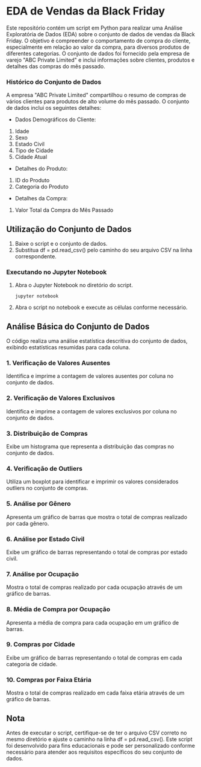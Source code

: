 # EDA de Vendas da Black Friday
Este repositório contém um script em Python para realizar uma Análise Exploratória de Dados (EDA) sobre o conjunto de dados de vendas da Black Friday. O objetivo é compreender o comportamento de compra do cliente, especialmente em relação ao valor da compra, para diversos produtos de diferentes categorias. O conjunto de dados foi fornecido pela empresa de varejo "ABC Private Limited" e inclui informações sobre clientes, produtos e detalhes das compras do mês passado.

### Histórico do Conjunto de Dados
A empresa "ABC Private Limited" compartilhou o resumo de compras de vários clientes para produtos de alto volume do mês passado. O conjunto de dados inclui os seguintes detalhes:

 - Dados Demográficos do Cliente:

1. Idade
2. Sexo
3. Estado Civil
4. Tipo de Cidade
5. Cidade Atual
-  Detalhes do Produto:
1. ID do Produto
2. Categoria do Produto
- Detalhes da Compra:
1. Valor Total da Compra do Mês Passado

## Utilização do Conjunto de Dados
1. Baixe o script e o conjunto de dados.
2. Substitua df = pd.read_csv() pelo caminho do seu arquivo CSV na linha correspondente.
###  Executando no Jupyter Notebook
1. Abra o Jupyter Notebook no diretório do script.

   ```
   jupyter notebook
   ```
2. Abra o script no notebook e execute as células conforme necessário.

## Análise Básica do Conjunto de Dados
O código realiza uma análise estatística descritiva do conjunto de dados, exibindo estatísticas resumidas para cada coluna.

### 1. Verificação de Valores Ausentes
Identifica e imprime a contagem de valores ausentes por coluna no conjunto de dados.

### 2. Verificação de Valores Exclusivos
Identifica e imprime a contagem de valores exclusivos por coluna no conjunto de dados.

### 3. Distribuição de Compras
Exibe um histograma que representa a distribuição das compras no conjunto de dados.

### 4. Verificação de Outliers
Utiliza um boxplot para identificar e imprimir os valores considerados outliers no conjunto de compras.

### 5. Análise por Gênero
Apresenta um gráfico de barras que mostra o total de compras realizado por cada gênero.

### 6. Análise por Estado Civil
Exibe um gráfico de barras representando o total de compras por estado civil.

### 7. Análise por Ocupação
Mostra o total de compras realizado por cada ocupação através de um gráfico de barras.

### 8. Média de Compra por Ocupação
Apresenta a média de compra para cada ocupação em um gráfico de barras.

### 9. Compras por Cidade
Exibe um gráfico de barras representando o total de compras em cada categoria de cidade.

### 10. Compras por Faixa Etária
Mostra o total de compras realizado em cada faixa etária através de um gráfico de barras.

## Nota

Antes de executar o script, certifique-se de ter o arquivo CSV correto no mesmo diretório e ajuste o caminho na linha df = pd.read_csv(). Este script foi desenvolvido para fins educacionais e pode ser personalizado conforme necessário para atender aos requisitos específicos do seu conjunto de dados.





